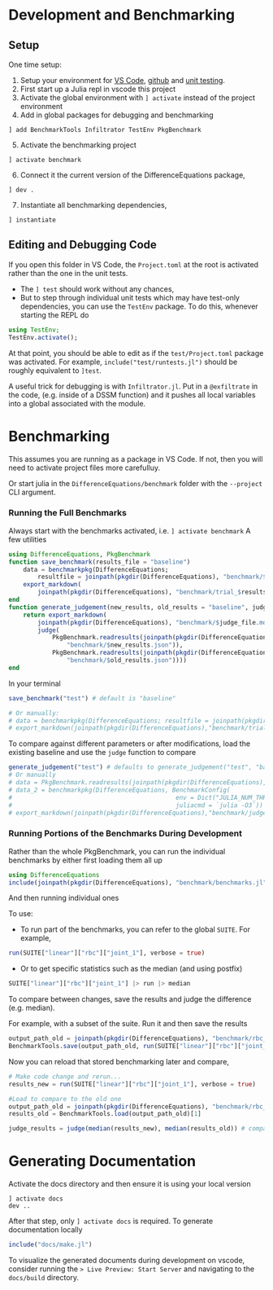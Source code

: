 # Development and Benchmarking

## Setup

One time setup:

 1. Setup your environment for [VS Code](https://julia.quantecon.org/software_engineering/tools_editors.html), [github](https://julia.quantecon.org/software_engineering/version_control.html) and [unit testing](https://julia.quantecon.org/software_engineering/testing.html).
 2. First start up a Julia repl in vscode this project
 3. Activate the global environment with `] activate` instead of the project environment
 4. Add in global packages for debugging and benchmarking

```
] add BenchmarkTools Infiltrator TestEnv PkgBenchmark
```

 5. Activate the benchmarking project

```
] activate benchmark
```

 6. Connect it the current version of the DifferenceEquations package,

```
] dev .
```

 7. Instantiate all benchmarking dependencies,

```
] instantiate
```

## Editing and Debugging Code

If you open this folder in VS Code, the `Project.toml` at the root is activated rather than the one in the unit tests.

  - The `] test` should work without any chances,
  - But to step through individual unit tests which may have test-only dependencies, you can use the `TestEnv` package.  To do this, whenever starting the REPL do

```julia
using TestEnv;
TestEnv.activate();
```

At that point, you should be able to edit as if the `test/Project.toml` package was activated.  For example, `include("test/runtests.jl")` should be roughly equivalent to `]test`.

A useful trick for debugging is with `Infiltrator.jl`. Put in a `@exfiltrate`  in the code, (e.g. inside of a DSSM function) and it pushes all local variables into a global associated with the module.

# Benchmarking

This assumes you are running as a package in VS Code.  If not, then you will need to activate project files more carefulluy.

Or start julia in the `DifferenceEquations/benchmark` folder with the  `--project`  CLI argument.

### Running the Full Benchmarks

Always start with the benchmarks activated, i.e. `] activate benchmark`
A few utilities

```julia
using DifferenceEquations, PkgBenchmark
function save_benchmark(results_file = "baseline")
    data = benchmarkpkg(DifferenceEquations;
        resultfile = joinpath(pkgdir(DifferenceEquations), "benchmark/$results_file.json"))
    export_markdown(
        joinpath(pkgdir(DifferenceEquations), "benchmark/trial_$results_file.md"), data)
end
function generate_judgement(new_results, old_results = "baseline", judge_file = "judge")
    return export_markdown(
        joinpath(pkgdir(DifferenceEquations), "benchmark/$judge_file.md"),
        judge(
            PkgBenchmark.readresults(joinpath(pkgdir(DifferenceEquations),
                "benchmark/$new_results.json")),
            PkgBenchmark.readresults(joinpath(pkgdir(DifferenceEquations),
                "benchmark/$old_results.json"))))
end
```

In your terminal

```julia
save_benchmark("test") # default is "baseline"

# Or manually:
# data = benchmarkpkg(DifferenceEquations; resultfile = joinpath(pkgdir(DifferenceEquations),"benchmark/baseline.json"))
# export_markdown(joinpath(pkgdir(DifferenceEquations),"benchmark/trial.md"), data) # can export as markdown
```

To compare against different parameters or after modifications, load the existing baseline and use the `judge` function to compare

```julia
generate_judgement("test") # defaults to generate_judgement("test", "baseline", "judge")
# Or manually
# data = PkgBenchmark.readresults(joinpath(pkgdir(DifferenceEquations),"benchmark/baseline.json"))
# data_2 = benchmarkpkg(DifferenceEquations, BenchmarkConfig(
#                                             env = Dict("JULIA_NUM_THREADS" => 4, "OPENBLAS_NUM_THREADS" => 1),
#                                             juliacmd = `julia -O3`))
# export_markdown(joinpath(pkgdir(DifferenceEquations),"benchmark/judge.md"), judge(data_2, data))
```

### Running Portions of the Benchmarks During Development

Rather than the whole PkgBenchmark, you can run the individual benchmarks by either first loading them all up

```julia
using DifferenceEquations
include(joinpath(pkgdir(DifferenceEquations), "benchmark/benchmarks.jl"))
```

And then running individual ones

To use:

  - To run part of the benchmarks, you can refer to the global `SUITE`.  For example,

```julia
run(SUITE["linear"]["rbc"]["joint_1"], verbose = true)
```

  - Or to get specific statistics such as the median (and using postfix)

```julia
SUITE["linear"]["rbc"]["joint_1"] |> run |> median
```

To compare between changes, save the results and judge the difference (e.g. median).

For example, with a subset of the suite.  Run it and then save the results

```julia
output_path_old = joinpath(pkgdir(DifferenceEquations), "benchmark/rbc_first_order.json")
BenchmarkTools.save(output_path_old, run(SUITE["linear"]["rbc"]["joint_1"], verbose = true))
```

Now you can reload that stored benchmarking later and compare,

```julia
# Make code change and rerun...
results_new = run(SUITE["linear"]["rbc"]["joint_1"], verbose = true)

#Load to compare to the old one
output_path_old = joinpath(pkgdir(DifferenceEquations), "benchmark/rbc_first_order.json")
results_old = BenchmarkTools.load(output_path_old)[1]

judge_results = judge(median(results_new), median(results_old)) # compare the median/etc.
```

# Generating Documentation

Activate the docs directory and then ensure it is using your local version

```
] activate docs
dev ..
```

After that step, only `] activate docs` is required.  To generate documentation locally

```julia
include("docs/make.jl")
```

To visualize the generated documents during development on vscode, consider running the `> Live Preview: Start Server` and navigating to the `docs/build` directory.
